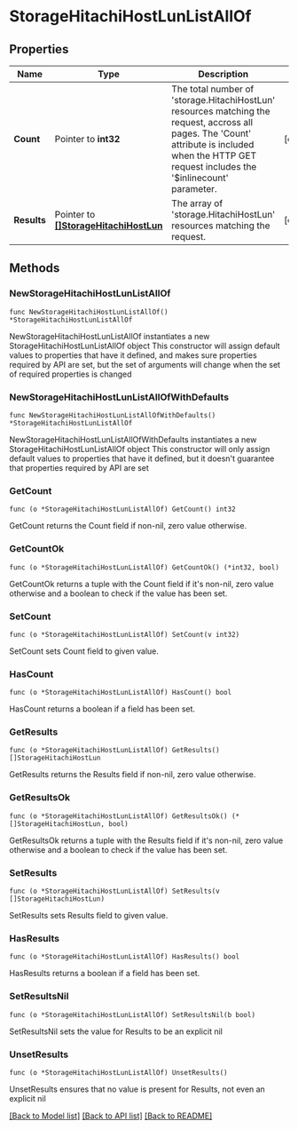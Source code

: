 # StorageHitachiHostLunListAllOf

## Properties

Name | Type | Description | Notes
------------ | ------------- | ------------- | -------------
**Count** | Pointer to **int32** | The total number of &#39;storage.HitachiHostLun&#39; resources matching the request, accross all pages. The &#39;Count&#39; attribute is included when the HTTP GET request includes the &#39;$inlinecount&#39; parameter. | [optional] 
**Results** | Pointer to [**[]StorageHitachiHostLun**](storage.HitachiHostLun.md) | The array of &#39;storage.HitachiHostLun&#39; resources matching the request. | [optional] 

## Methods

### NewStorageHitachiHostLunListAllOf

`func NewStorageHitachiHostLunListAllOf() *StorageHitachiHostLunListAllOf`

NewStorageHitachiHostLunListAllOf instantiates a new StorageHitachiHostLunListAllOf object
This constructor will assign default values to properties that have it defined,
and makes sure properties required by API are set, but the set of arguments
will change when the set of required properties is changed

### NewStorageHitachiHostLunListAllOfWithDefaults

`func NewStorageHitachiHostLunListAllOfWithDefaults() *StorageHitachiHostLunListAllOf`

NewStorageHitachiHostLunListAllOfWithDefaults instantiates a new StorageHitachiHostLunListAllOf object
This constructor will only assign default values to properties that have it defined,
but it doesn't guarantee that properties required by API are set

### GetCount

`func (o *StorageHitachiHostLunListAllOf) GetCount() int32`

GetCount returns the Count field if non-nil, zero value otherwise.

### GetCountOk

`func (o *StorageHitachiHostLunListAllOf) GetCountOk() (*int32, bool)`

GetCountOk returns a tuple with the Count field if it's non-nil, zero value otherwise
and a boolean to check if the value has been set.

### SetCount

`func (o *StorageHitachiHostLunListAllOf) SetCount(v int32)`

SetCount sets Count field to given value.

### HasCount

`func (o *StorageHitachiHostLunListAllOf) HasCount() bool`

HasCount returns a boolean if a field has been set.

### GetResults

`func (o *StorageHitachiHostLunListAllOf) GetResults() []StorageHitachiHostLun`

GetResults returns the Results field if non-nil, zero value otherwise.

### GetResultsOk

`func (o *StorageHitachiHostLunListAllOf) GetResultsOk() (*[]StorageHitachiHostLun, bool)`

GetResultsOk returns a tuple with the Results field if it's non-nil, zero value otherwise
and a boolean to check if the value has been set.

### SetResults

`func (o *StorageHitachiHostLunListAllOf) SetResults(v []StorageHitachiHostLun)`

SetResults sets Results field to given value.

### HasResults

`func (o *StorageHitachiHostLunListAllOf) HasResults() bool`

HasResults returns a boolean if a field has been set.

### SetResultsNil

`func (o *StorageHitachiHostLunListAllOf) SetResultsNil(b bool)`

 SetResultsNil sets the value for Results to be an explicit nil

### UnsetResults
`func (o *StorageHitachiHostLunListAllOf) UnsetResults()`

UnsetResults ensures that no value is present for Results, not even an explicit nil

[[Back to Model list]](../README.md#documentation-for-models) [[Back to API list]](../README.md#documentation-for-api-endpoints) [[Back to README]](../README.md)


